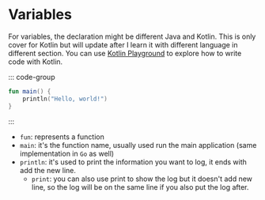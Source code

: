 # Variables

For variables, the declaration might be different Java and Kotlin. This is only cover for Kotlin but will update after I learn it with different language in different section. You can use [Kotlin Playground](https://developer.android.com/training/kotlinplayground) to explore how to write code with Kotlin.

::: code-group
```kotlin [Kotlin]
fun main() {
    println("Hello, world!")
}
```
:::

- `fun`: represents a function
- `main`: it's the function name, usually used run the main application (same implementation in `Go` as well)
- `println`: it's used to print the information you want to log, it ends with add the new line.
    - `print`: you can also use print to show the log but it doesn't add new line, so the log will be on the same line if you also put the log after.

